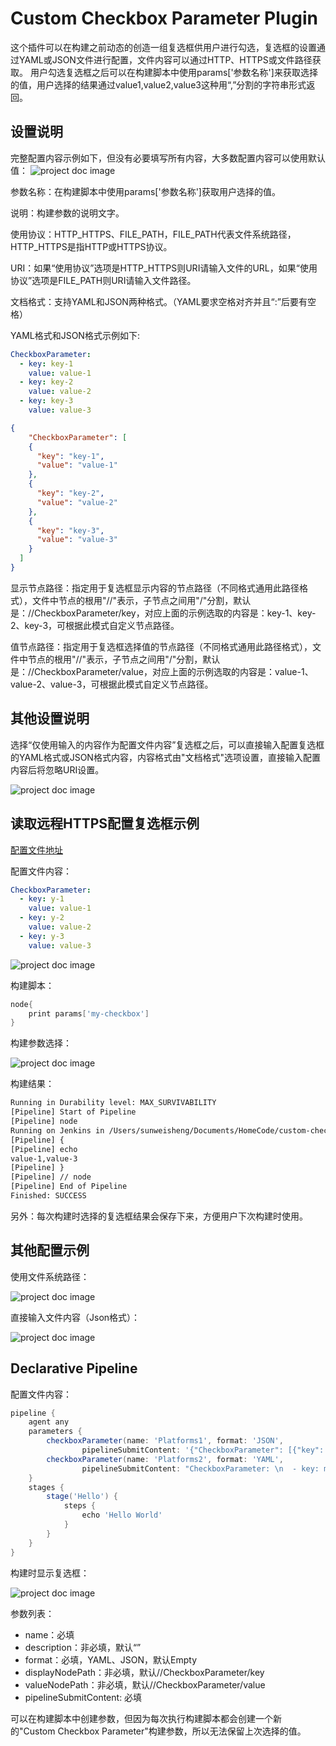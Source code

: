 # Custom Checkbox Parameter Plugin

这个插件可以在构建之前动态的创造一组复选框供用户进行勾选，复选框的设置通过YAML或JSON文件进行配置，文件内容可以通过HTTP、HTTPS或文件路径获取。
用户勾选复选框之后可以在构建脚本中使用params['参数名称']来获取选择的值，用户选择的结果通过value1,value2,value3这种用“,”分割的字符串形式返回。

## 设置说明

完整配置内容示例如下，但没有必要填写所有内容，大多数配置内容可以使用默认值：
![project doc image](images/image-01_zh.png)

参数名称：在构建脚本中使用params['参数名称']获取用户选择的值。

说明：构建参数的说明文字。

使用协议：HTTP_HTTPS、FILE_PATH，FILE_PATH代表文件系统路径，HTTP_HTTPS是指HTTP或HTTPS协议。

URI：如果“使用协议”选项是HTTP_HTTPS则URI请输入文件的URL，如果“使用协议”选项是FILE_PATH则URI请输入文件路径。

文档格式：支持YAML和JSON两种格式。（YAML要求空格对齐并且“:”后要有空格）

YAML格式和JSON格式示例如下:

```yaml
CheckboxParameter:
  - key: key-1
    value: value-1
  - key: key-2
    value: value-2
  - key: key-3
    value: value-3
```

```json
{
    "CheckboxParameter": [
    {
      "key": "key-1",
      "value": "value-1"
    },
    {
      "key": "key-2",
      "value": "value-2"
    },
    {
      "key": "key-3",
      "value": "value-3"
    }
  ]
}
```

显示节点路径：指定用于复选框显示内容的节点路径（不同格式通用此路径格式），文件中节点的根用"//"表示，子节点之间用"/"分割，默认是：//CheckboxParameter/key，对应上面的示例选取的内容是：key-1、key-2、key-3，可根据此模式自定义节点路径。

值节点路径：指定用于复选框选择值的节点路径（不同格式通用此路径格式），文件中节点的根用"//"表示，子节点之间用"/"分割，默认是：//CheckboxParameter/value，对应上面的示例选取的内容是：value-1、value-2、value-3，可根据此模式自定义节点路径。

## 其他设置说明

选择“仅使用输入的内容作为配置文件内容”复选框之后，可以直接输入配置复选框的YAML格式或JSON格式内容，内容格式由"文档格式"选项设置，直接输入配置内容后将忽略URI设置。

![project doc image](images/image-02_zh.png)

## 读取远程HTTPS配置复选框示例

[配置文件地址](https://raw.githubusercontent.com/sunweisheng/Jenkins/master/examples/example.yaml)

配置文件内容：

```yaml
CheckboxParameter:
  - key: y-1
    value: value-1
  - key: y-2
    value: value-2
  - key: y-3
    value: value-3
```

![project doc image](images/image-04_zh.png)

构建脚本：

```groovy
node{
    print params['my-checkbox']
}
```

构建参数选择：

![project doc image](images/image-05_zh.png)

构建结果：

```txt
Running in Durability level: MAX_SURVIVABILITY
[Pipeline] Start of Pipeline
[Pipeline] node
Running on Jenkins in /Users/sunweisheng/Documents/HomeCode/custom-checkbox-parameter-plugin/work/workspace/test
[Pipeline] {
[Pipeline] echo
value-1,value-3
[Pipeline] }
[Pipeline] // node
[Pipeline] End of Pipeline
Finished: SUCCESS
```

另外：每次构建时选择的复选框结果会保存下来，方便用户下次构建时使用。

## 其他配置示例

使用文件系统路径：

![project doc image](images/image-06_zh.png)

直接输入文件内容（Json格式）：

![project doc image](images/image-07_zh.png)

## Declarative Pipeline

配置文件内容：

```groovy
pipeline {
    agent any
    parameters {
        checkboxParameter(name: 'Platforms1', format: 'JSON',
                pipelineSubmitContent: '{"CheckboxParameter": [{"key": "nt","value": "nt"},{"key": "linux","value": "linux"},{"key": "unix","value": "unix"}]}', description: '')
        checkboxParameter(name: 'Platforms2', format: 'YAML',
                pipelineSubmitContent: "CheckboxParameter: \n  - key: monday\n    value: monday\n  - key: tuesday\n    value: tuesday\n", description: '')
    }
    stages {
        stage('Hello') {
            steps {
                echo 'Hello World'
            }
        }
    }
}
```

构建时显示复选框：

![project doc image](images/image-08-01.png)

参数列表：

- name：必填
- description：非必填，默认“”
- format：必填，YAML、JSON，默认Empty
- displayNodePath：非必填，默认//CheckboxParameter/key
- valueNodePath：非必填，默认//CheckboxParameter/value
- pipelineSubmitContent: 必填 

可以在构建脚本中创建参数，但因为每次执行构建脚本都会创建一个新的"Custom Checkbox Parameter"构建参数，所以无法保留上次选择的值。
